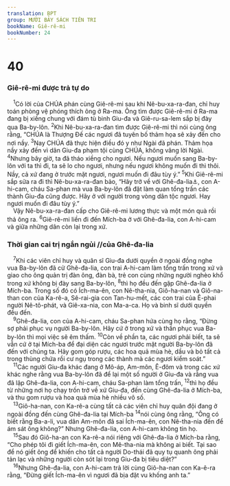 ```yaml
---
translation: BPT
group: MƯỜI BẢY SÁCH TIÊN TRI
bookName: Giê-rê-mi 
bookNumber: 24
---
```


<div class="title"><h1>40</h1><h3>Giê-rê-mi được trả tự do</h3></div>
<span class="verse gie_40_1"> <sup>1</sup>Có lời của CHÚA phán cùng Giê-rê-mi sau khi Nê-bu-xa-ra-đan, chỉ huy toán phòng vệ phóng thích ông ở Ra-ma. Ông tìm được Giê-rê-mi ở Ra-ma đang bị xiềng chung với đám tù binh Giu-đa và Giê-ru-sa-lem sắp bị đày qua Ba-by-lôn.</span>
<span class="verse gie_40_2"><sup>2</sup>Khi Nê-bu-xa-ra-đan tìm được Giê-rê-mi thì nói cùng ông rằng, “CHÚA là Thượng Đế các ngươi đã tuyên bố thảm họa sẽ xảy đến cho nơi nầy.</span>
<span class="verse gie_40_3"><sup>3</sup>Nay CHÚA đã thực hiện điều đó y như Ngài đã phán. Thảm họa nầy xảy đến vì dân Giu-đa phạm tội cùng CHÚA, không vâng lời Ngài.</span>
<span class="verse gie_40_4"><sup>4</sup>Nhưng bây giờ, ta đã tháo xiềng cho ngươi. Nếu ngươi muốn sang Ba-by-lôn với ta thì đi, ta sẽ lo cho ngươi, nhưng nếu ngươi không muốn đi thì thôi. Nầy, cả xứ đang ở trước mặt ngươi, ngươi muốn đi đâu tùy ý.”</span>
<span class="verse gie_40_5"><sup>5</sup>Khi Giê-rê-mi sắp sửa ra đi thì Nê-bu-xa-ra-đan bảo, “Hãy trở về với Ghê-đa-lia<a data-toggle="tooltip" data-placement="bottom" title="Hay “Trước khi Ghê-đa-lia trở về, hãy đến với người.”">⚓</a>, con A-hi-cam, cháu Sa-phan mà vua Ba-by-lôn đã đặt làm quan tổng trấn các thành Giu-đa cũng được. Hãy ở với người trong vòng dân tộc ngươi. Hay ngươi muốn đi đâu tùy ý.”<br/> Vậy Nê-bu-xa-ra-đan cấp cho Giê-rê-mi lương thực và một món quà rồi thả ông ra.</span>
<span class="verse gie_40_6"><sup>6</sup>Giê-rê-mi liền đi đến Mích-ba ở với Ghê-đa-lia, con A-hi-cam và giữa những dân còn lại trong xứ.<br/></span>
<div class="title"><h3>Thời gian cai trị ngắn ngủi //của Ghê-đa-lia</h3></div>
<span class="verse gie_40_7"> <sup>7</sup>Khi các viên chỉ huy và quân sĩ Giu-đa dưới quyền ở ngoài đồng nghe vua Ba-by-lôn đã cử Ghê-đa-lia, con trai A-hi-cam làm tổng trấn trong xứ và giao cho ông quản trị đàn ông, đàn bà, trẻ con cùng những người nghèo khổ trong xứ không bị đày sang Ba-by-lôn,</span>
<span class="verse gie_40_8"><sup>8</sup>thì họ đều đến gặp Ghê-đa-lia ở Mích-ba. Trong số đó có Ích-ma-ên, con Nê-tha-nia, Giô-ha-nan và Giô-na-than con của Ka-rê-a, Sê-rai-gia con Tan-hu-mết, các con trai của Ê-phai người Nê-tô-phát, và Giê-xa-nia, con Ma-a-ca. Họ và binh sĩ dưới quyền đều đến.<br/></span>
<span class="verse gie_40_9"> <sup>9</sup>Ghê-đa-lia, con của A-hi-cam, cháu Sa-phan hứa cùng họ rằng, “Đừng sợ phải phục vụ người Ba-by-lôn. Hãy cứ ở trong xứ và thần phục vua Ba-by-lôn thì mọi việc sẽ êm thấm.</span>
<span class="verse gie_40_10"><sup>10</sup>Còn về phần ta, các ngươi phải biết, ta sẽ vẫn cứ ở tại Mích-ba để đại diện các ngươi trước mặt người Ba-by-lôn đã đến với chúng ta. Hãy gom góp rượu, các hoa quả mùa hè, dầu và bỏ tất cả trong thùng chứa rồi cư ngụ trong các thành mà các ngươi kiểm soát.”<br/></span>
<span class="verse gie_40_11"> <sup>11</sup>Các người Giu-đa khác đang ở Mô-áp, Am-môn, Ê-đôm và trong các xứ khác nghe rằng vua Ba-by-lôn đã để lại một số người ở Giu-đa và rằng vua đã lập Ghê-đa-lia, con A-hi-cam, cháu Sa-phan làm tổng trấn,</span>
<span class="verse gie_40_12"><sup>12</sup>thì họ đều từ những nơi họ chạy trốn trở về xứ Giu-đa, đến cùng Ghê-đa-lia ở Mích-ba, và thu gom rượu và hoa quả mùa hè nhiều vô số.<br/></span>
<span class="verse gie_40_13"> <sup>13</sup>Giô-ha-nan, con Ka-rê-a cùng tất cả các viên chỉ huy quân đội đang ở ngoài đồng đến cùng Ghê-đa-lia tại Mích-ba</span>
<span class="verse gie_40_14"><sup>14</sup>nói cùng ông rằng, “Ông có biết rằng Ba-a-li, vua dân Am-môn đã sai Ích-ma-ên, con Nê-tha-nia đến để ám sát ông không?” Nhưng Ghê-đa-lia, con A-hi-cam không tin họ.<br/></span>
<span class="verse gie_40_15"> <sup>15</sup>Sau đó Giô-ha-an con Ka-rê-a nói riêng với Ghê-đa-lia ở Mích-ba rằng, “Cho phép tôi đi giết Ích-ma-ên, con Mê-tha-nia mà không ai biết. Tại sao để nó giết ông để khiến cho tất cả người Do-thái đã quy tụ quanh ông phải tản lạc và những người còn sót lại trong Giu-đa bị tiêu diệt?”<br/></span>
<span class="verse gie_40_16"> <sup>16</sup>Nhưng Ghê-đa-lia, con A-hi-cam trả lời cùng Giô-ha-nan con Ka-ê-ra rằng, “Đừng giết Ích-ma-ên vì ngươi đã bịa đặt vu khống anh ta.”<br/></span>
